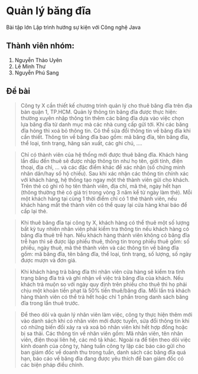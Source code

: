 # Quản lý băng đĩa
Bài tập lớn Lập trình hướng sự kiện với Công nghệ Java

## Thành viên nhóm:
1. Nguyễn Thảo Uyên
2. Lê Minh Thư
3. Nguyễn Phú Sang

## Đề bài

> Công ty X cần thiết kế chương trình quản lý cho thuê băng đĩa trên địa bàn quận 1, TP.HCM. Quản lý thông tin băng đĩa được thực hiện: thường xuyên nhập thông tin thêm các băng đĩa dựa vào việc chọn lựa băng đĩa từ danh mục mà các nhà cung cấp gửi tới. Khi các băng đĩa hỏng thì xoá bỏ thông tin. Có thể sửa đổi thông tin về băng đĩa khi cần thiết. Thông tin về băng đĩa bao gồm: mã băng đĩa, tên băng đĩa, thể loại, tình trạng, hãng sản xuất, các ghi chú, .... 

> Chỉ có thành viên của hệ thống mới được thuê băng đĩa. Khách hàng lần đầu đến thuê sẽ được nhập thông tin như họ tên, giới tính, điện thoại, địa chỉ, ... và các đặc điểm khác để xác nhận (số chứng minh nhân dân/hay số hộ chiếu). Sau khi xác nhận các thông tin chính xác với khách hàng, hệ thống tạo ngay một thẻ thành viên gửi cho khách. Trên thẻ có ghi rõ họ tên thành viên, địa chỉ, mã thẻ, ngày hết hạn (thông thường thẻ có giá trị trong vòng 3 năm kể từ ngày làm thẻ). Mỗi một khách hàng tại cùng 1 thời điểm chỉ có 1 thẻ thành viên, nếu khách hàng mất thẻ thành viên có thể quay lại cửa hàng khai báo để cấp lại thẻ. 

> Khi thuê băng đĩa tại công ty X, khách hàng có thể thuê một số lượng bất kỳ tuy nhiên nhân viên phải kiểm tra thông tin nếu khách hàng có băng đĩa thuê trễ hạn. Nếu khách hàng thành viên không có băng đĩa trễ hạn thì sẽ được lập phiếu thuê, thông tin trong phiếu thuê gồm: số phiếu, ngày thuê, mã thẻ thành viên và các thông tin về băng đĩa gồm: mã băng đĩa, tên băng đĩa, thể loại, tình trạng, số lượng, số ngày được mượn và đơn giá.

> Khi khách hàng trả băng đĩa thì nhân viên cửa hàng sẽ kiểm tra tình trạng băng đĩa trả và ghi nhận về việc trả băng đĩa của khách. Nếu khách trả muộn so với ngày quy định trên phiếu cho thuê thì họ phải chịu một khoản tiền phạt là 50% tiền thuê/băng đĩa. Mỗi lần trả khách hàng thành viên có thể trả hết hoặc chỉ 1 phần trong danh sách băng đĩa trong lần thuê trước.

> Để theo dõi và quản lý nhân viên làm việc, công ty thực hiện thêm mới vào danh sách khi có nhân viên mới được tuyển, sửa đổi thông tin khi có những biến đổi xảy ra và xoá bỏ nhân viên khi hết hợp đồng hoặc bị sa thải. Các thông tin về nhân viên gồm: Mã nhân viên, tên nhân viên, điện thoại liên hệ, các mô tả khác. Ngoài ra để tiện theo dõi việc kinh doanh của công ty, hàng tuần công ty lập các báo cáo gửi cho ban giám đốc về doanh thu trong tuần, danh sách các băng đĩa quá hạn, báo cáo về băng đĩa đang được yêu thích để ban giám đốc có các biện pháp điều chỉnh.
